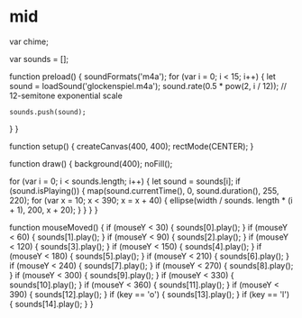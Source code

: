# mid

var chime;

var sounds = [];

function preload() {
  soundFormats('m4a');
  for (var i = 0; i < 15; i++) {
    let sound = loadSound('glockenspiel.m4a');
    sound.rate(0.5 * pow(2, i / 12)); // 12-semitone exponential scale

    sounds.push(sound);
  }
}

function setup() {
  createCanvas(400, 400);
  rectMode(CENTER);
}

function draw() {
  background(400);
  noFill();

  for (var i = 0; i < sounds.length; i++) {
    let sound = sounds[i];
    if (sound.isPlaying()) {
      map(sound.currentTime(), 0, sound.duration(), 255, 220);
      for (var x = 10; x < 390; x = x + 40) {
      ellipse(width / sounds. length * (i + 1), 200, x + 20);
      }
    }
  }
}

function mouseMoved() {
  if (mouseY < 30) {
    sounds[0].play();
  }
  if (mouseY < 60) {
    sounds[1].play();
  }
  if (mouseY < 90) {
    sounds[2].play();
  }
  if (mouseY < 120) {
    sounds[3].play();
  }
  if (mouseY < 150) {
    sounds[4].play();
  }
  if (mouseY < 180) {
    sounds[5].play();
  }
  if (mouseY < 210) {
    sounds[6].play();
  }
  if (mouseY < 240) {
    sounds[7].play();
  }
  if (mouseY < 270) {
    sounds[8].play();
  }
  if (mouseY < 300) {
    sounds[9].play();
  }
  if (mouseY < 330) {
    sounds[10].play();
  }
  if (mouseY < 360) {
    sounds[11].play();
  }
  if (mouseY < 390) {
    sounds[12].play();
  }
  if (key == 'o') {
    sounds[13].play();
  }
  if (key == 'l') {
    sounds[14].play();
  }
}
